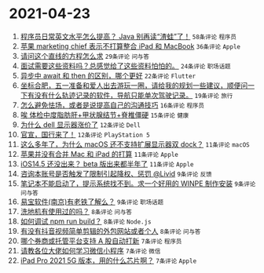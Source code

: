 # 2021-04-23

1. [程序员日常英文水平怎么提高？ Java 别再读“渣蛙”了！](https://www.v2ex.com/t/772621) `58条评论` `程序员`
1. [苹果 marketing chief 表示不打算整合 iPad 和 MacBook](https://www.v2ex.com/t/772612) `36条评论` `Apple`
1. [请问这个直线的方程怎么求](https://www.v2ex.com/t/772618) `29条评论` `问与答`
1. [面试需要这些资料吗？总感觉给了这些资料怕怕的。](https://www.v2ex.com/t/772632) `24条评论` `职场话题`
1. [异步中 await 和 then 的区别，哪个更好](https://www.v2ex.com/t/772610) `22条评论` `Flutter`
1. [坐标合肥，五一准备和爱人出去游玩一圈，请给我的规划一些建议，顺便问一下有没有什么轨迹记录的软件，导航只能单次驾驶记录。](https://www.v2ex.com/t/772638) `19条评论` `旅行`
1. [怎么避免怯场，或者是说提高自己的沟通技巧](https://www.v2ex.com/t/772652) `16条评论` `程序员`
1. [唉 体检中度脂肪肝+甲状腺结节+脊椎僵硬](https://www.v2ex.com/t/772614) `15条评论` `健康`
1. [为什么 dell 显示器涨价了](https://www.v2ex.com/t/772660) `12条评论` `Dell`
1. [官宣，国行来了！](https://www.v2ex.com/t/772651) `12条评论` `PlayStation 5`
1. [这么多年了，为什么 macOS 还不支持扩展显示器双 dock？](https://www.v2ex.com/t/772636) `11条评论` `macOS`
1. [苹果并没有合并 Mac 和 iPad 的打算](https://www.v2ex.com/t/772624) `11条评论` `Apple`
1. [iOS14.5 还没出来？ beta 版出来都半年了](https://www.v2ex.com/t/772617) `11条评论` `Apple`
1. [咨询本账号是否触发了限制引起降权、惩罚 @Livid](https://www.v2ex.com/t/772633) `9条评论` `反馈`
1. [笔记本不能启动了，提示系统找不到。求一个好用的 WINPE 制作安装](https://www.v2ex.com/t/772611) `9条评论` `问与答`
1. [易宝软件(南京)有老铁了解么？](https://www.v2ex.com/t/772609) `9条评论` `职场话题`
1. [洗地机有使用过的吗？](https://www.v2ex.com/t/772640) `8条评论` `问与答`
1. [如何调试 npm run build？](https://www.v2ex.com/t/772639) `8条评论` `Node.js`
1. [有没有抖音视频简单剪辑的外包网站或者个人](https://www.v2ex.com/t/772607) `8条评论` `问与答`
1. [哪个券商或托管平台支持 A 股自动打新](https://www.v2ex.com/t/772655) `7条评论` `程序员`
1. [请教各位大佬如何学习微信小程序](https://www.v2ex.com/t/772628) `7条评论` `微信`
1. [iPad Pro 2021 5G 版本，用的什么芯片啊？](https://www.v2ex.com/t/772615) `7条评论` `Apple`
